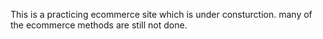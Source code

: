 This is a practicing ecommerce site which is under consturction. many of the ecommerce methods are still not done.
